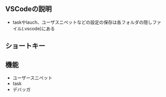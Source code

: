 ## VSCodeの説明
- taskやlauch、ユーザスニペットなどの設定の保存は各フォルダの隠しファイル(.vscode)にある

## ショートキー


## 機能
- ユーザースニペット
- task
- デバッガ

